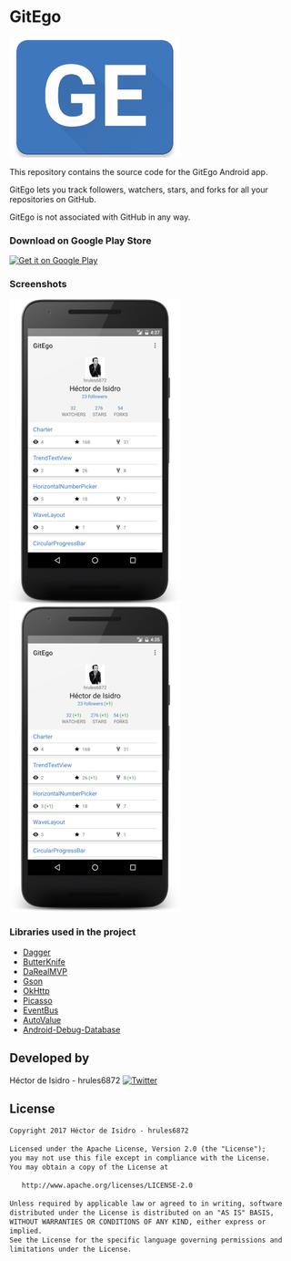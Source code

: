 GitEgo
=====
![image](art/logo.png)

This repository contains the source code for the GitEgo Android app.

GitEgo lets you track followers, watchers, stars, and forks for all your repositories on GitHub.

GitEgo is not associated with GitHub in any way.

### Download on Google Play Store
<a href="https://play.google.com/store/apps/details?id=com.hrules.gitego"><img alt="Get it on Google Play" height="60" src="https://play.google.com/intl/en_us/badges/images/generic/en_badge_web_generic.png" /></a>

### Screenshots
![image](art/screenshot1.png) ![image](art/screenshot2.png)

### Libraries used in the project
* [Dagger](https://github.com/google/dagger)
* [ButterKnife](https://github.com/JakeWharton/butterknife)
* [DaRealMVP](https://github.com/hrules6872/DaRealMVP)
* [Gson](https://github.com/google/gson)
* [OkHttp](https://github.com/square/okhttp)
* [Picasso](https://github.com/square/picasso)
* [EventBus](https://github.com/greenrobot/EventBus)
* [AutoValue](https://github.com/google/auto)
* [Android-Debug-Database](https://github.com/amitshekhariitbhu/Android-Debug-Database)

Developed by
-------
Héctor de Isidro - hrules6872 [![Twitter](http://img.shields.io/badge/contact-@hector6872-blue.svg?style=flat)](http://twitter.com/hector6872)

License
-------
    Copyright 2017 Héctor de Isidro - hrules6872

    Licensed under the Apache License, Version 2.0 (the "License");
    you may not use this file except in compliance with the License.
    You may obtain a copy of the License at

       http://www.apache.org/licenses/LICENSE-2.0

    Unless required by applicable law or agreed to in writing, software
    distributed under the License is distributed on an "AS IS" BASIS,
    WITHOUT WARRANTIES OR CONDITIONS OF ANY KIND, either express or implied.
    See the License for the specific language governing permissions and
    limitations under the License.
